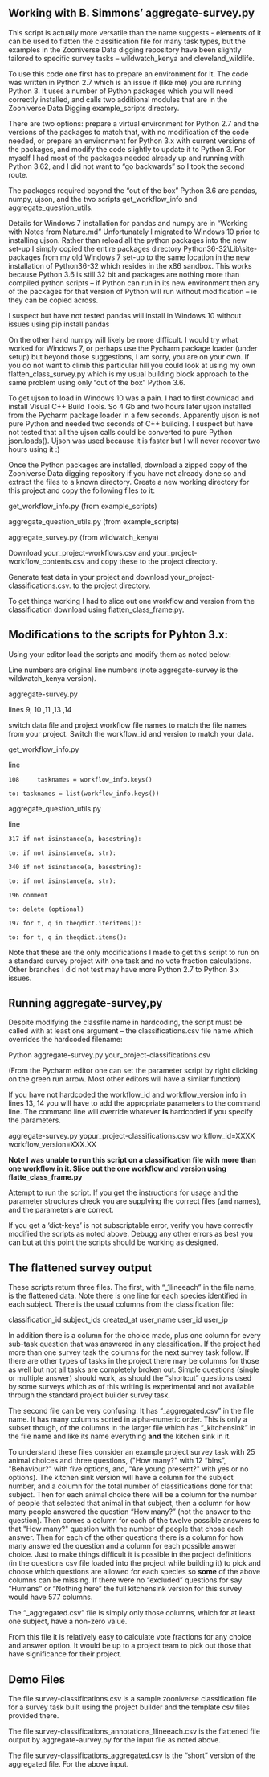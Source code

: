 ## Working with B. Simmons’ aggregate-survey.py


This script is actually more versatile than the name suggests -  elements of it can be used to flatten the classification file for many task types, but the examples in the Zooniverse  Data digging repository have been slightly tailored to specific survey tasks – wildwatch_kenya and cleveland_wildlife.

To use this code one first has to prepare an environment for it.  The code was written in Python 2.7 which is an issue if (like me) you are running Python 3.  It uses a number of Python packages which you will need correctly installed, and calls two additional modules that are in the Zooniverse Data Digging example_scripts directory.

There are two options: prepare a virtual environment for Python 2.7 and the versions of the packages to match that, with no modification of the code needed, or prepare an environment for Python 3.x with current versions of the packages, and modify the code slightly to update it to Python 3.  For myself I had most of the packages needed already up and running with Python 3.62, and I did not want to “go backwards” so I took the second route.

The packages required beyond the “out of the box” Python 3.6 are pandas, numpy, ujson, and the two scripts get_workflow_info and aggregate_question_utils.

Details for Windows 7 installation for pandas and numpy are in “Working with Notes from Nature.md”   Unfortunately I migrated to Windows 10 prior to installing ujson.  Rather than reload all the python packages into the new set-up I simply copied the entire packages directory Python36-32\Lib\site-packages from my old Windows 7 set-up to the same location in the new installation of Python36-32 which resides in the x86 sandbox.  This works because Python 3.6 is still 32 bit and packages are nothing more than compiled python scripts – if Python can run in its new environment then any of the packages for that version of Python will run without modification – ie they can be copied across.

I suspect but have not tested pandas will install in Windows 10 without issues using 
pip install pandas

On the other hand numpy will likely be more difficult.  I would try what worked for Windows 7, or perhaps use the Pycharm package loader (under setup) but beyond those suggestions, I am sorry, you are on your own.  If you do not want to climb this particular hill you could look at using my own flatten_class_survey.py which is my usual building block approach to the same problem using only “out of the box” Python 3.6.

To get ujson to load in Windows 10 was a pain.  I had to first download and install Visual C++ Build Tools.  So 4 Gb and two hours later ujson installed from the Pycharm package loader in a few seconds.  Apparently ujson is not pure Python and needed two seconds of C++ building.  I suspect but have not tested that all the ujson calls could be converted to pure Python json.loads(). Ujson was used because it is faster but I will never recover two hours using it :)

Once the Python packages are installed, download a zipped copy of the Zooniverse Data digging repository if you have not already done so and extract the files to a known directory.  Create a new working directory for this project and copy the following files to it:

get_workflow_info.py 	(from example_scripts)

aggregate_question_utils.py 	(from example_scripts)

aggregate_survey.py 		(from wildwatch_kenya)


Download your_project-workflows.csv and your_project-workflow_contents.csv and copy these to the project directory.

Generate test data in your project and download your_project-classifications.csv. to the project directory.

To get things working I had to slice out one workflow and version from the classification download using flatten_class_frame.py. 


## Modifications to the scripts for Pyhton 3.x:

Using your editor load the scripts and modify them as noted below:

Line numbers are original line numbers (note aggregate-survey is the wildwatch_kenya version).

  aggregate-survey.py
	
lines 9, 10 ,11 ,13 ,14

switch data file and project workflow file names to match the file names from your project. Switch the workflow_id and version to match your data.

  get_workflow_info.py

line

    108  	tasknames = workflow_info.keys()

  	to:	tasknames = list(workflow_info.keys())

  aggregate_question_utils.py

line

    317	if not isinstance(a, basestring):

  	to:	if not isinstance(a, str):
      
  	340	if not isinstance(a, basestring):
      
  	to:	if not isinstance(a, str):

  	196	comment
      
  	to:	delete (optional)
      
  	197	for t, q in theqdict.iteritems():
      
  	to:	for t, q in theqdict.items():
	
Note that these are the only modifications I made to get this script to run on a standard survey project with one task and no vote fraction calculations.  Other branches I did not test may have more Python 2.7 to Python 3.x issues.
      

## Running aggregate-survey,py 

Despite modifying the classfile name in hardcoding, the script must be called with at least one argument – the classifications.csv file name which overrides the hardcoded filename: 

Python aggregate-survey.py your_project-classifications.csv

(From the Pycharm editor one can set the parameter script by right clicking on the green run arrow. Most other editors will have a similar function)

If you have not hardcoded the workflow_id and workflow_version info in lines 13, 14 you will have to add the appropriate parameters to the command line.  The command line will override whatever **is** hardcoded if you specify the parameters.

aggregate-survey.py yopur_project-classifications.csv   workflow_id=XXXX  workflow_version=XXX.XX

**Note I was unable to run this script on a classification file with more than one workflow in it.  Slice out the one workflow and version using flatte_class_frame.py**

Attempt to run the script. If you get the instructions for usage and the parameter structures check you are supplying the correct files (and names), and the parameters are correct.

If you get a ‘dict-keys’ is not subscriptable error, verify you have correctly modified the scripts as noted above.  Debugg any other errors as best you can but at this point the scripts should be working as designed.

## The flattened survey output 

These scripts return three files. The first, with “_1lineeach” in the file name, is the flattened data. Note there is one line for each species identified in each subject.  There is the usual columns from the classification file:

classification_id	subject_ids	created_at	user_name	user_id	user_ip
 
In addition there is a column for the choice made, plus one column for every sub-task question that was answered in any classification.  If the project had more than one survey task the columns for the next survey task follow.  If there are other types of tasks in the project there may be columns for those as well but not all tasks are completely broken out. Simple questions (single or multiple answer) should work, as should the “shortcut” questions used by some surveys  which as of this writing is experimental and not available through the standard project builder survey task.

The second file can be very confusing.  It has “_aggregated.csv” in the file name.  It has many columns sorted in alpha-numeric order.  This is only a subset though, of the columns in the larger file which has “_kitchensink” in the file name and like its name everything **and** the kitchen sink in it.

To understand these files consider an example project survey task with 25 animal choices and three questions, ("How many?" with 12 “bins”, "Behaviour?" with five options, and, "Are young present?" with yes or no options).  The kitchen sink version will have a column for the subject number, and a column for the total number of classifications done for that subject. Then for each animal choice there will be a column for the number of people that selected that animal in that subject, then a column for how many people answered the question “How many?” (not the answer to the question). Then comes a column for each of the twelve possible answers to that "How many?" question with the number of people that chose each answer. Then for each of the other questions there is a column for how many answered the question and a column for each possible answer choice. Just to make things difficult it is possible in the project definitions (in the questions csv file loaded into the project while building it) to pick and choose which questions are allowed for each species so **some** of the above columns can be missing.   If there were no “excluded” questions for say “Humans” or “Nothing here” the full kitchensink version for this survey would have 577 columns.

The “_aggregated.csv” file is simply only those columns, which for at least one subject, have a non-zero value.

From this file it is relatively easy to calculate vote fractions for any choice and answer option.  It would be up to a project team to pick out those that have significance for their project.


## Demo Files

The file   survey-classifications.csv   is a sample zooniverse classification file for a survey task built using the project builder and the template csv files provided there.

The file   survey-classifications_annotations_1lineeach.csv  is the flattened file output by aggregate-aurvey.py for the input file as noted above.

The file   survey-classifications_aggregated.csv is the “short” version of the aggregated file. For the above input.



